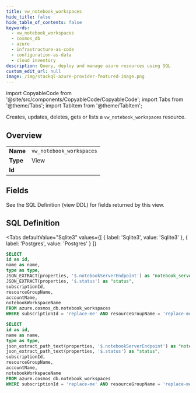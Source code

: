```yaml
--- 
title: vw_notebook_workspaces
hide_title: false
hide_table_of_contents: false
keywords:
  - vw_notebook_workspaces
  - cosmos_db
  - azure
  - infrastructure-as-code
  - configuration-as-data
  - cloud inventory
description: Query, deploy and manage azure resources using SQL
custom_edit_url: null
image: /img/stackql-azure-provider-featured-image.png
---
```


import CopyableCode from '@site/src/components/CopyableCode/CopyableCode';
import Tabs from '@theme/Tabs';
import TabItem from '@theme/TabItem';

Creates, updates, deletes, gets or lists a <code>vw_notebook_workspaces</code> resource.

## Overview
<table><tbody>
<tr><td><b>Name</b></td><td><code>vw_notebook_workspaces</code></td></tr>
<tr><td><b>Type</b></td><td>View</td></tr>
<tr><td><b>Id</b></td><td><CopyableCode code="azure.cosmos_db.vw_notebook_workspaces" /></td></tr>
</tbody></table>

## Fields

See the SQL Definition (view DDL) for fields returned by this view.

## SQL Definition

<Tabs
defaultValue="Sqlite3"
values={[
{ label: 'Sqlite3', value: 'Sqlite3' },
{ label: 'Postgres', value: 'Postgres' }
]}
>
<TabItem value="Sqlite3">

```sql
SELECT
id as id,
name as name,
type as type,
JSON_EXTRACT(properties, '$.notebookServerEndpoint') as "notebook_server_endpoint",
JSON_EXTRACT(properties, '$.status') as "status",
subscriptionId,
resourceGroupName,
accountName,
notebookWorkspaceName
FROM azure.cosmos_db.notebook_workspaces
WHERE subscriptionId = 'replace-me' AND resourceGroupName = 'replace-me' AND accountName = 'replace-me';
```

</TabItem>
<TabItem value="Postgres">

```sql
SELECT
id as id,
name as name,
type as type,
json_extract_path_text(properties, '$.notebookServerEndpoint') as "notebook_server_endpoint",
json_extract_path_text(properties, '$.status') as "status",
subscriptionId,
resourceGroupName,
accountName,
notebookWorkspaceName
FROM azure.cosmos_db.notebook_workspaces
WHERE subscriptionId = 'replace-me' AND resourceGroupName = 'replace-me' AND accountName = 'replace-me';
```

</TabItem>
</Tabs>
